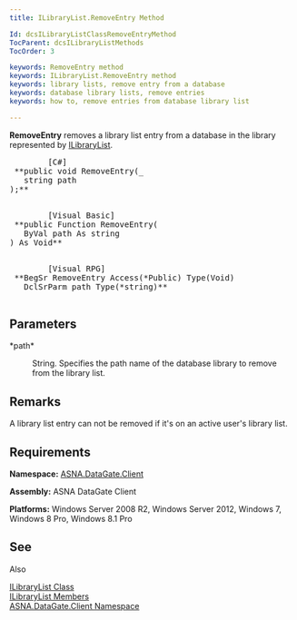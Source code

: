 ```yaml
---
title: ILibraryList.RemoveEntry Method

Id: dcsILibraryListClassRemoveEntryMethod
TocParent: dcsILibraryListMethods
TocOrder: 3

keywords: RemoveEntry method
keywords: ILibraryList.RemoveEntry method
keywords: library lists, remove entry from a database
keywords: database library lists, remove entries
keywords: how to, remove entries from database library list

---
```


**RemoveEntry** removes a library list entry from a database in the library represented by [ILibraryList](ilibrary-list-class.html).
<pre class="prettyprint">
        <span class="lang">[C#]</span>
 **public void RemoveEntry(_
   string path<br />);** 
      </pre>
<pre class="prettyprint">
        <span class="lang">[Visual Basic] </span>
 **public Function RemoveEntry(
   ByVal path As string<br />) As Void** 
      </pre>
<pre class="prettyprint">
        <span class="lang">[Visual RPG]</span>
 **BegSr RemoveEntry Access(*Public) Type(Void)
   DclSrParm path Type(*string)** 
      </pre>

## Parameters

<dl>
        <dt>
 *path* 
        </dt>
        <dd>

String. Specifies the path name of the database library to remove from the library list.
</dd>
</dl>

## Remarks

A library list entry can not be removed if it's on an active user's library list. 
## Requirements

<span> **Namespace:** [ASNA.DataGate.Client](datagate-client-namespace.html) </span> 

<span> **Assembly:** ASNA DataGate Client</span> 

<span> **Platforms:** Windows Server 2008 R2, Windows Server 2012, Windows 7, Windows 8 Pro, Windows 8.1 Pro</span> 
## See 
Also


[ILibraryList Class](ilibrary-list-class.html)
      <br />
[ILibraryList Members](ilibrary-list-members.html)
      <br />
[ASNA.DataGate.Client Namespace](datagate-client-namespace.html)

